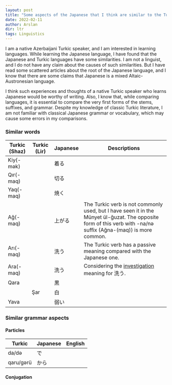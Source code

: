 ```yaml
---
layout: post
title: "Some aspects of the Japanese that I think are similar to the Turkic languages"
date: 2022-02-11
author: Arslan
dir: ltr
tags: Linguistics
---
```



I am a native Azerbaijani Turkic speaker, and I am interested in learning languages. While learning the Japanese language, I have found that the Japanese and Turkic languages have some similarities. I am not a linguist, and I do not have any claim about the causes of such similarities. But I have read some scattered articles about the root of the Japanese language, and I know that there are some claims that Japanese is a mixed Altaic-Austronesian language. 

I think such experiences and thoughts of a native Turkic speaker who learns Japanese would be worthy of writing. Also, I know that, while comparing languages, it is essential to compare the very first forms of the stems, suffixes, and grammar. Despite my knowledge of classic Turkic literature, I am not familiar with classical Japanese grammar or vocabulary, which may cause some errors in my comparisons.

### Similar words

| Turkic (Shaz)  | Turkic (Lir)  | Japanese      | Descriptions       |
| -------------  | ------------- | ------------- | ------------------ |
| Kiy(-mək)      |               | 着る           |                    |
| Qır(-maq)      |               | 切る           |                    |
| Yaq(-maq)      |               | 焼く           |                    |
| Ağ(-maq)       |               | 上がる         | The Turkic verb is not commonly used, but I have seen it in the Münyet ül-ğuzat. The opposite form of this verb with -na/nə suffix (Ağna-(maq)) is more common.                  |
| Arı(-maq)      |               | 洗う           | The Turkic verb has a passive meaning compared with the Japanese one. |
| Ara(-maq)      |               | 洗う           | Considering the [investigation](https://jisho.org/word/%E6%B4%97%E3%81%86) meaning for 洗う. |
| Qara           |               | 黒             |                    |
|                | Şar           | 白             |                    |
| Yava           |               | 弱い           |                    |

### Similar grammar aspects

#### Particles

| Turkic        | Japanese      | English     |
| ------------- | ------------- | ----------- |
| da/də         | で            |             |
| qaru/gərü     | から           |             |

#### Conjugation




















